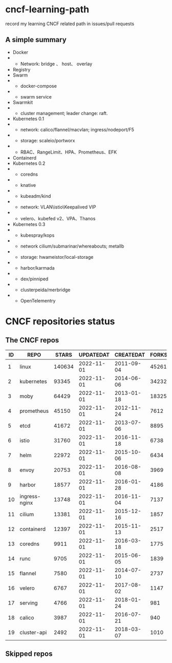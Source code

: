 # cncf-learning-path
record my learning CNCF related path in issues/pull requests

## A simple summary
- Docker
- - Network: bridge 、 host、 overlay
- Registry
- Swarm
- - docker-compose
- - swarm service
- Swarmkit
- - cluster management; leader change: raft.
- Kubernetes 0.1
- - network: calico/flannel/macvlan; ingress/nodeport/F5
- - storage: scaleio/portworx
- - RBAC、RangeLimit、HPA、Prometheus、EFK
- Containerd
- Kubernetes 0.2
- - coredns
- - knative
- - kubeadm/kind
- - network: VLAN\istio\Keepalived VIP
- - velero、kubefed v2、VPA、Thanos
- Kubernetes 0.3
- - kubespray/kops
- - network cilium/submarinar/whereabouts; metallb
- - storage: hwameistor/local-storage
- - harbor/karmada
- - dex/pinniped
- - clusterpeida/merbridge
- - OpenTelementry

# CNCF repositories status
<!--START_SECTION:github_repos-->
## The CNCF repos
| ID |     REPO      | STARS  | UPDATEDAT  | CREATEDAT  | FORKSCOUNT |
|----|---------------|--------|------------|------------|------------|
|  1 | linux         | 140634 | 2022-11-01 | 2011-09-04 |      45261 |
|  2 | kubernetes    |  93345 | 2022-11-01 | 2014-06-06 |      34232 |
|  3 | moby          |  64429 | 2022-11-01 | 2013-01-18 |      18325 |
|  4 | prometheus    |  45150 | 2022-11-01 | 2012-11-24 |       7612 |
|  5 | etcd          |  41672 | 2022-11-01 | 2013-07-06 |       8895 |
|  6 | istio         |  31760 | 2022-11-01 | 2016-11-18 |       6738 |
|  7 | helm          |  22972 | 2022-11-01 | 2015-10-06 |       6434 |
|  8 | envoy         |  20753 | 2022-11-01 | 2016-08-08 |       3969 |
|  9 | harbor        |  18577 | 2022-11-01 | 2016-01-28 |       4186 |
| 10 | ingress-nginx |  13748 | 2022-11-01 | 2016-11-04 |       7137 |
| 11 | cilium        |  13381 | 2022-11-01 | 2015-12-16 |       1857 |
| 12 | containerd    |  12397 | 2022-11-01 | 2015-11-13 |       2517 |
| 13 | coredns       |   9911 | 2022-11-01 | 2016-03-18 |       1775 |
| 14 | runc          |   9705 | 2022-11-01 | 2015-06-05 |       1839 |
| 15 | flannel       |   7580 | 2022-11-01 | 2014-07-10 |       2737 |
| 16 | velero        |   6767 | 2022-11-01 | 2017-08-02 |       1147 |
| 17 | serving       |   4766 | 2022-11-01 | 2018-01-24 |        981 |
| 18 | calico        |   3987 | 2022-11-01 | 2016-07-21 |        940 |
| 19 | cluster-api   |   2492 | 2022-11-01 | 2018-03-07 |       1010 |



## Skipped repos
<!--END_SECTION:github_repos-->
